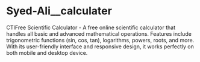 # Syed-Ali__calculater
CTIFree Scientific Calculator - A free online scientific calculator that handles all basic and advanced mathematical operations.  Features include trigonometric functions (sin, cos, tan), logarithms, powers, roots, and more.  With its user-friendly interface and responsive design, it works perfectly on both mobile and desktop device.
